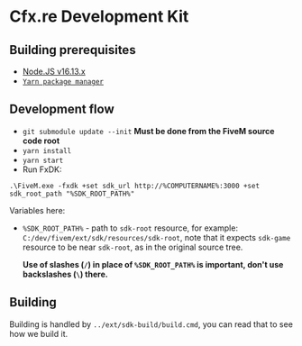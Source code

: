 # Cfx.re Development Kit

## Building prerequisites

 - [Node.JS v16.13.x](https://nodejs.org/)
 - [`Yarn package manager`](https://classic.yarnpkg.com/en/docs/install#windows-stable)


## Development flow
 - `git submodule update --init` **Must be done from the FiveM source code root**
 - `yarn install`
 - `yarn start`
 - Run FxDK:
 ```
 .\FiveM.exe -fxdk +set sdk_url http://%COMPUTERNAME%:3000 +set sdk_root_path "%SDK_ROOT_PATH%"
 ```
 Variables here:
  - `%SDK_ROOT_PATH%` - path to `sdk-root` resource, for example: `C:/dev/fivem/ext/sdk/resources/sdk-root`,
    note that it expects `sdk-game` resource to be near `sdk-root`, as in the original source tree.

    **Use of slashes (`/`) in place of `%SDK_ROOT_PATH%` is important, don't use backslashes (`\`) there.**


## Building

Building is handled by `../ext/sdk-build/build.cmd`, you can read that to see how we build it.
